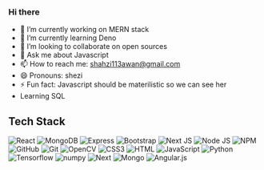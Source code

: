 ### Hi there 

- 🔭 I’m currently working on MERN stack
- 🌱 I’m currently learning Deno
- 👯 I’m looking to collaborate on open sources
- 💬 Ask me about Javascript
- 📫 How to reach me: shahzi113awan@gmail.com
- 😄 Pronouns: shezi
- ⚡ Fun fact: Javascript should be materilistic so we can see her
- Learning SQL

## Tech Stack 
![React](https://img.shields.io/badge/React-20232A?style=for-the-badge&logo=react&logoColor=61DAFB)
![MongoDB](https://img.shields.io/badge/MongoDB-4EA94B?style=for-the-badge&logo=mongodb&logoColor=white)
![Express](https://img.shields.io/badge/Express.js-000000?style=for-the-badge&logo=express&logoColor=white)
![Bootstrap](https://img.shields.io/badge/Bootstrap-563D7C?style=for-the-badge&logo=bootstrap&logoColor=white)
![Next JS](https://img.shields.io/badge/next.js-000000?style=for-the-badge&logo=nextdotjs&logoColor=white)
![Node JS](https://img.shields.io/badge/Node.js-339933?style=for-the-badge&logo=nodedotjs&logoColor=white)
![NPM](https://img.shields.io/badge/npm-CB3837?style=for-the-badge&logo=npm&logoColor=white)
![GitHub](https://img.shields.io/badge/GitHub-100000?style=for-the-badge&logo=github&logoColor=white)
![Git](https://img.shields.io/badge/git-%23F05033.svg?style=for-the-badge&logo=git&logoColor=white)
![OpenCV](https://img.shields.io/badge/OpenCV-27338e?style=for-the-badge&logo=OpenCV&logoColor=white)
![CSS3](https://img.shields.io/badge/CSS3-1572B6?style=for-the-badge&logo=css3&logoColor=white)
![HTML](https://img.shields.io/badge/HTML5-E34F26?style=for-the-badge&logo=html5&logoColor=white)
![JavaScript](https://img.shields.io/badge/JavaScript-323330?style=for-the-badge&logo=javascript&logoColor=F7DF1E)
![Python](https://img.shields.io/badge/Python-FFD43B?style=for-the-badge&logo=python&logoColor=blue)
![Tensorflow](https://img.shields.io/badge/TensorFlow-FF6F00?style=for-the-badge&logo=TensorFlow&logoColor=white)
![numpy](https://img.shields.io/badge/Numpy-777BB4?style=for-the-badge&logo=numpy&logoColor=white)
![Next](https://img.shields.io/badge/Next-2C2D72?style=for-the-badge&logo=pandas&logoColor=white)
![Mongo](https://img.shields.io/badge/Mongo-005C84?style=for-the-badge&logo=mysql&logoColor=white)
![Angular.js](https://img.shields.io/badge/Angularjs-%2335495e.svg?style=for-the-badge&logo=vuedotjs&logoColor=%234FC08D)
